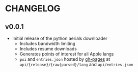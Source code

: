 # CHANGELOG

## v0.0.1

* Initial release of the python aerials downloader
    * Includes bandwidth limiting
    * Includes resume downloads
    * Generates points of interest for all Apple langs
    * `poi` and `entries.json` hosted by [gh-pages](https://declan-fitzpatrick.github.io/aerials/) at `api/{release}/{raw|parsed}/lang` and `api/entries.json`